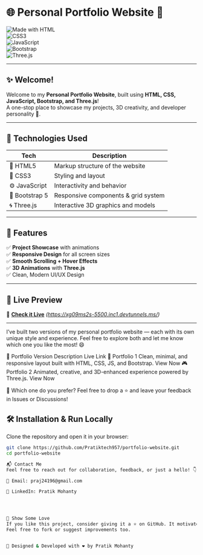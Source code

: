 # 🌐 Personal Portfolio Website 🚀  
![Made with HTML](https://img.shields.io/badge/Made%20with-HTML5-orange?style=for-the-badge&logo=html5)  
![CSS3](https://img.shields.io/badge/Made%20with-CSS3-blue?style=for-the-badge&logo=css3&logoColor=white)  
![JavaScript](https://img.shields.io/badge/Made%20with-JavaScript-yellow?style=for-the-badge&logo=javascript&logoColor=black)  
![Bootstrap](https://img.shields.io/badge/Framework-Bootstrap-purple?style=for-the-badge&logo=bootstrap)  
![Three.js](https://img.shields.io/badge/Library-Three.js-black?style=for-the-badge&logo=three.js)

---

## ✨ Welcome!

Welcome to my **Personal Portfolio Website**, built using **HTML, CSS, JavaScript, Bootstrap, and Three.js**!  
A one-stop place to showcase my projects, 3D creativity, and developer personality 🌟.

---

## 🚧 Technologies Used

| Tech         | Description                        |
|--------------|------------------------------------|
| 🧱 HTML5      | Markup structure of the website     |
| 🎨 CSS3       | Styling and layout                  |
| ⚙️ JavaScript | Interactivity and behavior          |
| 🧩 Bootstrap 5| Responsive components & grid system |
| 🌀 Three.js   | Interactive 3D graphics and models  |

---

## 🎯 Features

✅ **Project Showcase** with animations  
✅ **Responsive Design** for all screen sizes  
✅ **Smooth Scrolling + Hover Effects**  
✅ **3D Animations** with **Three.js**  
✅ Clean, Modern UI/UX Design  

---

## 📸 Live Preview

🔗 **[Check it Live]([https://your-live-site-link.com](https://xg09ms2s-5500.inc1.devtunnels.ms/))** *(https://xg09ms2s-5500.inc1.devtunnels.ms/)*

---
I’ve built two versions of my personal portfolio website — each with its own unique style and experience.
Feel free to explore both and let me know which one you like the most! 😄

🔗 Portfolio Version	Description	Live Link
🌟 Portfolio 1	Clean, minimal, and responsive layout built with HTML, CSS, JS, and Bootstrap.	View Now
🎮 Portfolio 2	Animated, creative, and 3D-enhanced experience powered by Three.js.	View Now

💬 Which one do you prefer? Feel free to drop a ⭐ and leave your feedback in Issues or Discussions!

## 🛠️ Installation & Run Locally

Clone the repository and open it in your browser:

```bash
git clone https://github.com/Pratiktech957/portfolio-website.git
cd portfolio-website

📬 Contact Me
Feel free to reach out for collaboration, feedback, or just a hello! 👇

📧 Email: praj24196@gmail.com

💼 LinkedIn: Pratik Mohanty




🌟 Show Some Love
If you like this project, consider giving it a ⭐ on GitHub. It motivates me to build more awesome stuff!
Feel free to fork or suggest improvements too.


🧠 Designed & Developed with ❤️ by Pratik Mohanty












